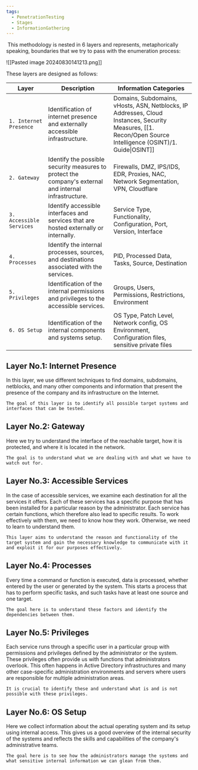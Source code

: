 ```yaml
---
tags:
  - PenetrationTesting
  - Stages
  - InformationGathering
---
```

 This methodology is nested in 6 layers and represents, metaphorically speaking, boundaries that we try to pass with the enumeration process:

![[Pasted image 20240830141213.png]]

These layers are designed as follows:

| **Layer**                | **Description**                                                                                        | **Information Categories**                                                                                                                           |
| ------------------------ | ------------------------------------------------------------------------------------------------------ | ---------------------------------------------------------------------------------------------------------------------------------------------------- |
| `1. Internet Presence`   | Identification of internet presence and externally accessible infrastructure.                          | Domains, Subdomains, vHosts, ASN, Netblocks, IP Addresses, Cloud Instances, Security Measures, [[1. Recon/Open Source Intelligence (OSINT)/1. Guide\|OSINT]] |
| `2. Gateway`             | Identify the possible security measures to protect the company's external and internal infrastructure. | Firewalls, DMZ, IPS/IDS, EDR, Proxies, NAC, Network Segmentation, VPN, Cloudflare                                                                    |
| `3. Accessible Services` | Identify accessible interfaces and services that are hosted externally or internally.                  | Service Type, Functionality, Configuration, Port, Version, Interface                                                                                 |
| `4. Processes`           | Identify the internal processes, sources, and destinations associated with the services.               | PID, Processed Data, Tasks, Source, Destination                                                                                                      |
| `5. Privileges`          | Identification of the internal permissions and privileges to the accessible services.                  | Groups, Users, Permissions, Restrictions, Environment                                                                                                |
| `6. OS Setup`            | Identification of the internal components and systems setup.                                           | OS Type, Patch Level, Network config, OS Environment, Configuration files, sensitive private files                                                   |

## Layer No.1: Internet Presence

In this layer, we use different techniques to find domains, subdomains, netblocks, and many other components and information that present the presence of the company and its infrastructure on the Internet.

`The goal of this layer is to identify all possible target systems and interfaces that can be tested.`

## Layer No.2: Gateway

Here we try to understand the interface of the reachable target, how it is protected, and where it is located in the network.

`The goal is to understand what we are dealing with and what we have to watch out for.`

## Layer No.3: Accessible Services

In the case of accessible services, we examine each destination for all the services it offers. Each of these services has a specific purpose that has been installed for a particular reason by the administrator. Each service has certain functions, which therefore also lead to specific results. To work effectively with them, we need to know how they work. Otherwise, we need to learn to understand them.

`This layer aims to understand the reason and functionality of the target system and gain the necessary knowledge to communicate with it and exploit it for our purposes effectively.`

## Layer No.4: Processes

Every time a command or function is executed, data is processed, whether entered by the user or generated by the system. This starts a process that has to perform specific tasks, and such tasks have at least one source and one target.

`The goal here is to understand these factors and identify the dependencies between them.`

## Layer No.5: Privileges

Each service runs through a specific user in a particular group with permissions and privileges defined by the administrator or the system. These privileges often provide us with functions that administrators overlook. This often happens in Active Directory infrastructures and many other case-specific administration environments and servers where users are responsible for multiple administration areas.

`It is crucial to identify these and understand what is and is not possible with these privileges.`

## Layer No.6: OS Setup

Here we collect information about the actual operating system and its setup using internal access. This gives us a good overview of the internal security of the systems and reflects the skills and capabilities of the company's administrative teams.

`The goal here is to see how the administrators manage the systems and what sensitive internal information we can glean from them.`

























